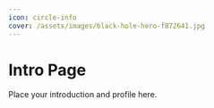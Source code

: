 ```yaml
---
icon: circle-info
cover: /assets/images/black-hole-hero-f872641.jpg
---
```


# Intro Page

Place your introduction and profile here.
